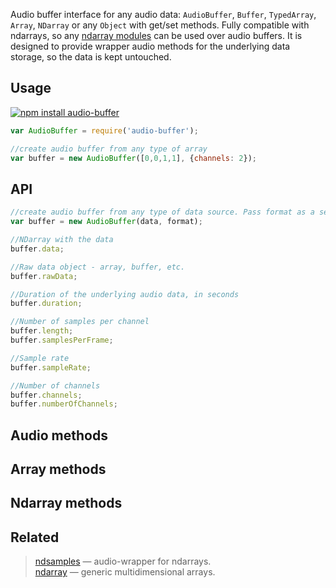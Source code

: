 Audio buffer interface for any audio data: `AudioBuffer`, `Buffer`, `TypedArray`, `Array`, `NDarray` or any `Object` with get/set methods. Fully compatible with ndarrays, so any [ndarray modules](https://github.com/scijs/ndarray/wiki/ndarray-module-list#core-module) can be used over audio buffers. It is designed to provide wrapper audio methods for the underlying data storage, so the data is kept untouched.

## Usage

[![npm install audio-buffer](https://nodei.co/npm/audio-buffer.png?mini=true)](https://npmjs.org/package/audio-buffer/)

```js
var AudioBuffer = require('audio-buffer');

//create audio buffer from any type of array
var buffer = new AudioBuffer([0,0,1,1], {channels: 2});
```

## API

```js
//create audio buffer from any type of data source. Pass format as a second argument
var buffer = new AudioBuffer(data, format);

//NDarray with the data
buffer.data;

//Raw data object - array, buffer, etc.
buffer.rawData;

//Duration of the underlying audio data, in seconds
buffer.duration;

//Number of samples per channel
buffer.length;
buffer.samplesPerFrame;

//Sample rate
buffer.sampleRate;

//Number of channels
buffer.channels;
buffer.numberOfChannels;
```

## Audio methods

## Array methods

## Ndarray methods

## Related

> [ndsamples](https://github.com/livejs/ndsamples) — audio-wrapper for ndarrays.<br/>
> [ndarray](https://github.com/livejs/ndarray) — generic multidimensional arrays.<br/>